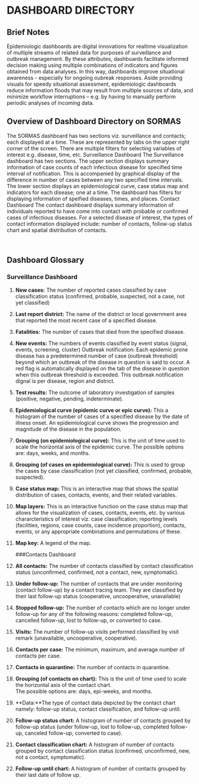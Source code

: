 # **DASHBOARD DIRECTORY**

## **Brief Notes**

Epidemiologic dashboards are digital innovations for realtime visualization of multiple streams of related data for purposes of surveillance and outbreak management. By these attributes, dashboards facilitate informed decision making using multiple combinations of indicators and figures obtained from data analyses. In this way,  dashboards improve situational awareness - especially for ongoing oubreak responses. Aside providing visuals for speedy situational assessment, epidemiologic  dashboards reduce information floods that may result from multiple sources of data, and minimize workflow interruptions – e.g. by having to manually perform periodic analyses of incoming data.

## **Overview of Dashboard Directory on SORMAS**

The  SORMAS dashboard has two sections viz. surveillance and contacts; each displayed at a time. These are represented by tabs on the upper right corner of the screen. There are multiple filters for selecting variables of interest e.g. disease, time, etc.
Surveillance Dashboard
The Surveillance dashboard has two sections. The upper section displays summary information of case  counts of each infectious disease for specified time interval of notification. This is accompanied by  graphical display of the difference in number of cases between any two specified time intervals. The lower section displays an epidemiological curve, case status map and indicators for each disease; one at a time. The dashboard has  filters for displaying information of speified diseases, times, and places.
Contact Dashboard
The contact dashboard displays summary information of individuals reported to have come into contact with probable or confirmed cases of  infectious diseases. For a selected disease of interest, the types of contact information displayed include: number of contacts, follow-up status chart and spatial distribution  of contacts.

 
## Dashboard Glossary 

### Surveillance Dashboard

1.	**New cases:** The number of  reported cases  classified by case classification status (confirmed, probable, suspected, not a case, not yet classified)
2.	**Last report district:** The name of the district or local government area that reported the most recent case of a specified disease. 
3.	**Fatalities:**  The number of cases that   died from the specified disease. 
4.	**New events:** The numbers of events  classified by event status (signal, events, screening, cluster) 
Outbreak notification: Each epidemic prone disease has a predetermined number of case (outbreak threshold) beyond which an outbreak of the disease in question is said to occur.  A red flag is automatically displayed on the tab of the disease in question when this outbreak threshold is exceeded.  This outbreak notification dignal is per disease, region and district.
5.	**Test results:** The outcome of laboratory investigation of samples (positive, negative, pending, indeterminate).
6.	**Epidemiological curve (epidemic curve or epic curve):** This a  histogram  of the number of cases of a specified disease by the date of illness onset. An epidemiological curve shows the progression and magnitude of the disease in the population.
7.	**Grouping (on epidemiological curve):** This is the unit of time used to scale the horizontal axis of the epidemic curve.  The possible options are: days, weeks, and months. 
8.	**Grouping (of cases on epidemiological curve):** This is used to group the cases by case classification (not yet classified, confirmed, probable, suspected).
9. **Case status map:** This is an interactive map that shows the spatial distribution  of cases, contacts, events, and their related variables.
10.	**Map layers:** This is an interactive function on the case status map that allows for the visualization of cases, contacts, events, etc. by various chararcteristics of interest viz. case classification; reporting levels (facilities, regions, case counts, case incidence proportion),  contacts,  events, or any appropriate combinations and permutations of these.
11.	**Map key:** A legend of the  map. 


	###Contacts Dashboard

12.	**All contacts:** The number of contacts classified by contact classification status (unconfirmed, confirmed, not a contact, new, symptomatic).
13.	**Under follow-up:** The number of contacts that are under monitoring (contact follow-up) by a contact tracing team. They are classified by their last follow-up status (cooperative, uncooperative, unavailable)
14.	**Stopped follow-up:** The number of contacts which are no longer under follow-up for any of the following reasons: completed follow-up, cancelled follow-up, lost to follow-up, or converted to case.
15.	**Visits:** The number of   follow-up visits performed classified by visit remark (unavailable, uncooperative, cooperative).
16.	**Contacts per case:** The minimum, maximum, and average number of contacts per case. 
17.	**Contacts in quarantine:** The number of contacts in quarantine. 
18.	**Grouping (of contacts on chart):** This is the unit of time used to scale the horizontal axis of the contact chart.  
The possible options are: days, epi-weeks, and months. 
19. **Data:**The type of contact data depicted by the contact chart namely: follow-up status, contact classification, and follow-up until.
20.	**Follow-up status chart:** A histogram of number of contacts grouped by follow-up status (under follow-up, lost to follow-up, completed follow-up, canceled follow-up, converted to case).
21.	**Contact classification chart:**  A histogram of number of contacts grouped by contact classification status (confirmed, unconfirmed, new, not a contact, symptomatic).
22.	**Follow-up until chart:** A histogram of number of contacts grouped by their last date of follow up.

